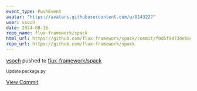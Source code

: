 ```yaml
---
event_type: PushEvent
avatar: "https://avatars.githubusercontent.com/u/814322?"
user: vsoch
date: 2024-08-16
repo_name: flux-framework/spack
html_url: https://github.com/flux-framework/spack/commit/f0d5f9473deb84ef7500837eec6f4daafeb90dfa
repo_url: https://github.com/flux-framework/spack
---
```


<a href='https://github.com/vsoch' target='_blank'>vsoch</a> pushed to <a href='https://github.com/flux-framework/spack' target='_blank'>flux-framework/spack</a>

<small>Update package.py</small>

<a href='https://github.com/flux-framework/spack/commit/f0d5f9473deb84ef7500837eec6f4daafeb90dfa' target='_blank'>View Commit</a>